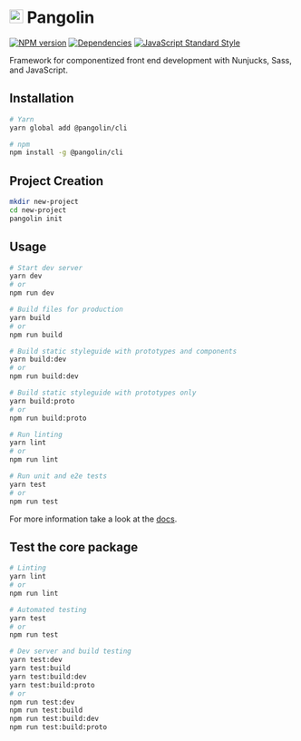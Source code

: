 # <img alt="" src="https://cdn.rawgit.com/pangolinjs/brand/master/icon/icon.svg" width="24"> Pangolin

[![NPM version][npm-image]][npm-url]
[![Dependencies][dependencies-image]][npm-url]
[![JavaScript Standard Style][standard-image]][standard-url]

Framework for componentized front end development with Nunjucks, Sass, and JavaScript.


## Installation

```bash
# Yarn
yarn global add @pangolin/cli

# npm
npm install -g @pangolin/cli
```


## Project Creation

```bash
mkdir new-project
cd new-project
pangolin init
```


## Usage

```bash
# Start dev server
yarn dev
# or
npm run dev

# Build files for production
yarn build
# or
npm run build

# Build static styleguide with prototypes and components
yarn build:dev
# or
npm run build:dev

# Build static styleguide with prototypes only
yarn build:proto
# or
npm run build:proto

# Run linting
yarn lint
# or
npm run lint

# Run unit and e2e tests
yarn test
# or
npm run test
```

For more information take a look at the [docs](https://pangolinjs.org).


## Test the core package

```bash
# Linting
yarn lint
# or
npm run lint

# Automated testing
yarn test
# or
npm run test

# Dev server and build testing
yarn test:dev
yarn test:build
yarn test:build:dev
yarn test:build:proto
# or
npm run test:dev
npm run test:build
npm run test:build:dev
npm run test:build:proto
```


[npm-image]: https://img.shields.io/npm/v/@pangolin/core.svg?style=flat-square
[npm-url]: https://www.npmjs.com/package/@pangolin/core

[dependencies-image]: https://img.shields.io/david/pangolinjs/core.svg?style=flat-square

[standard-image]: https://img.shields.io/badge/code_style-standard-brightgreen.svg?style=flat-square
[standard-url]: https://standardjs.com
